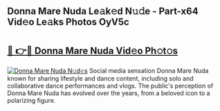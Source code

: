 ## Donna Mare Nuda Le𝚊k𝚎d N𝚞𝚍e - Part-x64 Vid𝚎o Le𝚊ks Photos OyV5c

# <h2><a href="http://fbdcqf6.evod.top/?m=Donna+Mare+Nuda">🔗 👉🔴 Donna Mare Nuda Vid𝚎o Ph𝚘t𝚘s</a></h2>

[![Donna Mare Nuda N𝚞d𝚎s](https://i.imgur.com/8V9OHl7.gif)](http://fbdcqf6.evod.top/?m=Donna+Mare+Nuda)
Social media sensation Donna Mare Nuda known for sharing lifestyle and dance content, including solo and collaborative dance performances and vlogs. The public's perception of Donna Mare Nuda has evolved over the years, from a beloved icon to a polarizing figure. 
